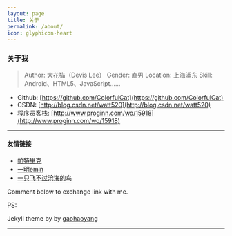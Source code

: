 ```yaml
---
layout: page
title: 关于
permalink: /about/
icon: glyphicon-heart
---
```


### 关于我

>Author: 大花猫（Devis Lee）
>Gender: 直男
>Location: 上海浦东
>Skill: Android、HTML5、JavaScript……



- Github: [https://github.com/ColorfulCat](https://github.com/ColorfulCat)
- CSDN: [http://blog.csdn.net/watt520](http://blog.csdn.net/watt520)
- 程序员客栈: [http://www.proginn.com/wo/15918](http://www.proginn.com/wo/15918)
 
---

#### 友情链接

- [帕特里克](http://dev2patrick.com/) 
- [一明emin](http://fanofdemo.github.io/) 
- [一只飞不过沧海的鸟](http://www.aimeow.com) 

Comment below to exchange link with me.  


PS: 

<span>Jekyll theme by by <a href="https://github.com/gaohaoyang">gaohaoyang</a></span>

---

